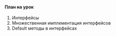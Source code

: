 #### План на урок

1. Интерфейсы
2. Множественная имплементация интерфейсов 
3. Default методы в интерфейсах
